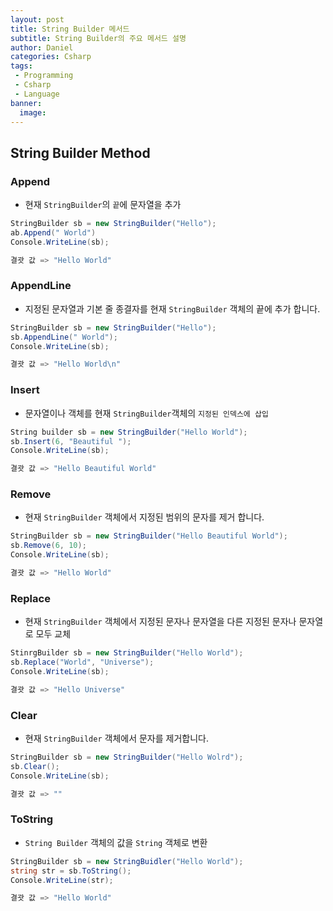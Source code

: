 ```yaml
---
layout: post
title: String Builder 메서드
subtitle: String Builder의 주요 메서드 설명
author: Daniel
categories: Csharp
tags: 
 - Programming
 - Csharp
 - Language
banner:
  image:
---
```


String Builder Method
--

### Append

- 현재 `StringBuilder`의 `끝`에 문자열을 추가

```csharp
StringBuilder sb = new StringBuilder("Hello");
ab.Append(" World")
Console.WriteLine(sb);

결괏 값 => "Hello World"
```

### AppendLine

- 지정된 문자열과 기본 줄 종결자를 현재 `StringBuilder` 객체의 끝에 추가 합니다.

```csharp
StringBuilder sb = new StringBuilder("Hello");
sb.AppendLine(" World");
Console.WriteLine(sb);

결괏 값 => "Hello World\n"
```

### Insert

- 문자열이나 객체를 현재 `StringBuilder`객체의 `지정된 인덱스에 삽입`

```csharp
String builder sb = new StringBuilder("Hello World");
sb.Insert(6, "Beautiful ");
Console.WriteLine(sb);

결괏 값 => "Hello Beautiful World"
```

### Remove

- 현재 `StringBuilder` 객체에서 지정된 범위의 문자를 제거 합니다.

```csharp
StringBuilder sb = new StringBuilder("Hello Beautiful World");
sb.Remove(6, 10);
Console.WriteLine(sb);

결괏 값 => "Hello World"
```

### Replace

- 현재 `StringBuilder` 객체에서 지정된 문자나 문자열을 다른 지정된 문자나 문자열로 모두 교체

```csharp
StinrgBuilder sb = new StringBuilder("Hello World");
sb.Replace("World", "Universe");
Console.WriteLine(sb);

결괏 값 => "Hello Universe"
```

### Clear

- 현재 `StringBuilder` 객체에서 문자를 제거합니다.

```csharp
StringBuilder sb = new StringBuilder("Hello Wolrd");
sb.Clear();
Console.WriteLine(sb);

결괏 값 => ""
```

### ToString

- `String Builder` 객체의 값을 `String` 객체로 변환

```csharp
StringBuilder sb = new StringBuidler("Hello World");
string str = sb.ToString();
Console.WriteLine(str);

결괏 값 => "Hello World"
```